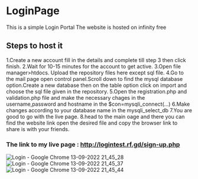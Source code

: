 # LoginPage
This is a simple Login Portal
The website is hosted on infinity free
## Steps to host it
1.Create a new account fill in the details and complete till step 3 then click finish.
2.Wait for 10-15 minutes for the account to get active.
3.Open file manager>htdocs. Upload the repository files here except sql file.
4.Go to the mail page open control panel.Scroll down to find the mysql database option.Create a new database then on the table option click on import and choose the sql file given in the repository. 
5.Open the registration.php and validation.php file and make the necessary chages in the username,password and hostname in the $con=mysqli_connect(...)
6.Make changes according to your database name in the mysqli_select_db
7.You are good to go with the live page.
8.head to the main oage and there you can find the website link open the desired file and copy the browser link to share is with your friends.

### The link to my live page : http://logintest.rf.gd/sign-up.php

![Login - Google Chrome 13-09-2022 21_45_28](https://user-images.githubusercontent.com/61619545/189953635-e3d26b4b-ae81-4962-a73f-b2be8efabeb7.png)
![Login - Google Chrome 13-09-2022 21_45_37](https://user-images.githubusercontent.com/61619545/189953605-8e9e3b8a-897a-47f5-8390-4c849cf1c2df.png)
![Login - Google Chrome 13-09-2022 21_45_44](https://user-images.githubusercontent.com/61619545/189953619-99a5f5b2-3693-4222-abf2-97a5bcdfebc4.png)

